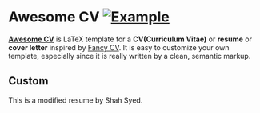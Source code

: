 # Awesome CV [![Example](https://img.shields.io/badge/example-pdf-green.svg)](https://raw.githubusercontent.com/posquit0/Awesome-CV/master/examples/resume.pdf)


[**Awesome CV**](https://github.com/posquit0/Awesome-CV) is LaTeX template for a **CV(Curriculum Vitae)** or **resume** or **cover letter** inspired by [Fancy CV](https://www.sharelatex.com/templates/cv-or-resume/fancy-cv). It is easy to customize your own template, especially since it is really written by a clean, semantic markup.


## Custom
This is a modified resume by Shah Syed.
